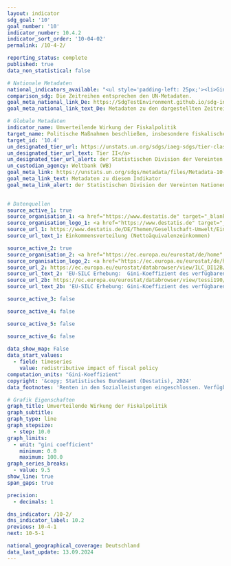 ```yaml
---
layout: indicator    
sdg_goal: '10'    
goal_number: '10'    
indicator_number: 10.4.2    
indicator_sort_order: '10-04-02'    
permalink: /10-4-2/    

reporting_status: complete    
published: true    
data_non_statistical: false    

# Nationale Metadaten    
national_indicators_available: "<ul style='padding-left: 25px;'><li>Gini-Koeffizient des verfügbaren Äquivalenzeinkommens vor Sozialleistungen</li> <li> Gini-Koeffizient des verfügbaren Äquivalenzeinkommens</li> <li> Umverteilende Wirkung der Fiskalpolitik</li></ul>"    
comparison_sdg: Die Zeitreihen entsprechen den UN-Metadaten.    
goal_meta_national_link_De: https://SdgTestEnvironment.github.io/sdg-indicators/public/MetaDe/10.4.2.pdf
goal_meta_national_link_text_De: Metadaten zu den dargestellten Zeitreihen    

# Globale Metadaten    
indicator_name: Umverteilende Wirkung der Fiskalpolitik    
target_name: Politische Maßnahmen beschließen, insbesondere fiskalische, lohnpolitische und den Sozialschutz betreffende Maßnahmen, und schrittweise größere Gleichheit erzielen    
target_id: '10.4'    
un_designated_tier_url: https://unstats.un.org/sdgs/iaeg-sdgs/tier-classification/'    
un_designated_tier_url_text: Tier II</a>    
un_designated_tier_url_alert: der Statistischen Division der Vereinten Nationen    
un_custodian_agency: Weltbank (WB)    
goal_meta_link: https://unstats.un.org/sdgs/metadata/files/Metadata-10-04-02.pdf    
goal_meta_link_text: Metadaten zu diesem Indikator    
goal_meta_link_alert: der Statistischen Division der Vereinten Nationen    
    

# Datenquellen
source_active_1: true
source_organisation_1: <a href="https://www.destatis.de" target="_blank"> Statistisches Bundesamt (Destatis) </a>
source_organisation_logo_1: <a href="https://www.destatis.de" target="_blank"><img src="https://sdg-indikatoren.de/public/OrgImgDe/destatis.png" alt="Logo destatis" style="height:60px; width:148px"/></a>
source_url_1: https://www.destatis.de/DE/Themen/Gesellschaft-Umwelt/Einkommen-Konsum-Lebensbedingungen/Lebensbedingungen-Armutsgefaehrdung/Tabellen/einkommensverteilung-mz-silc.html
source_url_text_1: Einkommensverteilung (Nettoäquivalenzeinkommen)

source_active_2: true
source_organisation_2: <a href="https://ec.europa.eu/eurostat/de/home" target="_blank"> Statistisches Amt der Europäischen Union (Eurostat) </a>
source_organisation_logo_2: <a href="https://ec.europa.eu/eurostat/de/home" target="_blank"><img src="https://sdg-indikatoren.de/public/OrgImgDe/eurostat.png" alt="Logo eurostat" style="height:60px; width:148px"/></a>
source_url_2: https://ec.europa.eu/eurostat/databrowser/view/ILC_DI12B/default/table?lang=de
source_url_text_2: 'EU-SILC Erhebung:  Gini-Koeffizient des verfügbaren Äquivalenzeinkommens vor Sozialleistungen (Renten in den Sozialleistungen miteingeschlossen) – Eurostat-Tabelle [ilc_di12b]'
source_url_2b: https://ec.europa.eu/eurostat/databrowser/view/tessi190/default/table?lang=de
source_url_text_2b: 'EU-SILC Erhebung: Gini-Koeffizient des verfügbaren Äquivalenzeinkommens – Eurostat-Tabelle [tessi190]'

source_active_3: false

source_active_4: false

source_active_5: false

source_active_6: false
    
data_show_map: False    
data_start_values: 
  - field: timeseries
    value: redistributive impact of fiscal policy    
computation_units: "Gini-Koeffizient"    
copyright: '&copy; Statistisches Bundesamt (Destatis), 2024'    
data_footnotes: 'Renten in den Sozialleistungen eingeschlossen. Verfügbares Äquivalenzeinkommen ohne unterstelltes Einkommen aus selbstgenutztem Wohneigentum.<br>• Aufgrund methodischer Änderungen sind die Ergebnisse ab 2020 nur eingeschränkt mit den Vorjahren vergleichbar.<br>• Die aktuell dargestellten Ergebnisse für 2020 bis 20223 sind Endergebnisse.<br>• Umverteilende Wirkung der Fiskalpolitik: 2012, 2014 und 2016 korrigierte Daten.'    

# Grafik Eigenschaften    
graph_title: Umverteilende Wirkung der Fiskalpolitik
graph_subtitle:     
graph_type: line
graph_stepsize: 
  - step: 10.0    
graph_limits:
  - unit: "gini coefficient"
    minimum: 0.0
    maximum: 100.0
graph_series_breaks:
  - value: 9.5
show_line: true
span_gaps: true

precision:
  - decimals: 1    

dns_indicator: /10-2/
dns_indicator_label: 10.2
previous: 10-4-1    
next: 10-5-1    

national_geographical_coverage: Deutschland    
data_last_update: 13.09.2024    
---
```


<span></span>